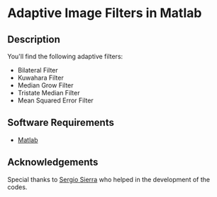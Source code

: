 # Adaptive Image Filters in Matlab

## Description

You'll find the following adaptive filters:

* Bilateral Filter
* Kuwahara Filter
* Median Grow Filter
* Tristate Median Filter
* Mean Squared Error Filter

## Software Requirements

* [Matlab](https://www.mathworks.com/products/matlab.html)

## Acknowledgements

Special thanks to [Sergio Sierra](https://github.com/sergiosierram) who helped in the development of the codes.